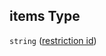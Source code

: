 ## items Type

`string` ([restriction id](policies-definitions-restrictions-id-array-restriction-id.md))
